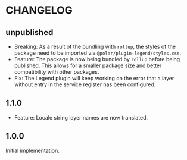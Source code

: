 # CHANGELOG

## unpublished

- Breaking: As a result of the bundling with `rollup`, the styles of the package need to be imported via `@polar/plugin-legend/styles.css`.
- Feature: The package is now being bundled by `rollup` before being published. This allows for a smaller package size and better compatibility with other packages.
- Fix: The Legend plugin will keep working on the error that a layer without entry in the service register has been configured.

## 1.1.0

- Feature: Locale string layer names are now translated.

## 1.0.0

Initial implementation.
